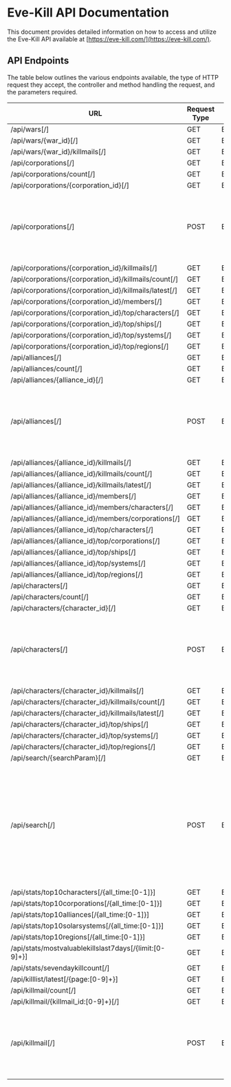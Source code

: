 # Eve-Kill API Documentation

This document provides detailed information on how to access and utilize the Eve-Kill API available at [https://eve-kill.com/](https://eve-kill.com/).

## API Endpoints

The table below outlines the various endpoints available, the type of HTTP request they accept, the controller and method handling the request, and the parameters required.

| URL                                                    | Request Type | Class                           | Method                     | Parameters         | Description |
|--------------------------------------------------------|--------------|---------------------------------|----------------------------|--------------------|-------------|
| /api/wars[/]                                           | GET          | EK\Controllers\Api\Wars         | wars                       | []                 |
| /api/wars/{war_id}[/]                                  | GET          | EK\Controllers\Api\Wars         | war                        | ["war_id"]         |
| /api/wars/{war_id}/killmails[/]                        | GET          | EK\Controllers\Api\Wars         | killmails                  | ["war_id"]         |
| /api/corporations[/]                                   | GET          | EK\Controllers\Api\Corporations | all                        | []                 |
| /api/corporations/count[/]                             | GET          | EK\Controllers\Api\Corporations | count                      | []                 |
| /api/corporations/{corporation_id}[/]                  | GET          | EK\Controllers\Api\Corporations | corporation                | ["corporation_id"] |
| /api/corporations[/]                                   | POST         | EK\Controllers\Api\Corporations | corporations               | []                 | If you need multiple corporations, you can post multiple IDs here. Example: [1,2,3,4]
| /api/corporations/{corporation_id}/killmails[/]        | GET          | EK\Controllers\Api\Corporations | killmails                  | ["corporation_id"] |
| /api/corporations/{corporation_id}/killmails/count[/]  | GET          | EK\Controllers\Api\Corporations | killmailsCount             | ["corporation_id"] |
| /api/corporations/{corporation_id}/killmails/latest[/] | GET          | EK\Controllers\Api\Corporations | latestKillmails            | ["corporation_id"] |
| /api/corporations/{corporation_id}/members[/]          | GET          | EK\Controllers\Api\Corporations | members                    | ["corporation_id"] |
| /api/corporations/{corporation_id}/top/characters[/]   | GET          | EK\Controllers\Api\Corporations | topCharacters              | ["corporation_id"] |
| /api/corporations/{corporation_id}/top/ships[/]        | GET          | EK\Controllers\Api\Corporations | topShips                   | ["corporation_id"] |
| /api/corporations/{corporation_id}/top/systems[/]      | GET          | EK\Controllers\Api\Corporations | topSystems                 | ["corporation_id"] |
| /api/corporations/{corporation_id}/top/regions[/]      | GET          | EK\Controllers\Api\Corporations | topRegions                 | ["corporation_id"] |
| /api/alliances[/]                                      | GET          | EK\Controllers\Api\Alliances    | all                        | []                 |
| /api/alliances/count[/]                                | GET          | EK\Controllers\Api\Alliances    | count                      | []                 |
| /api/alliances/{alliance_id}[/]                        | GET          | EK\Controllers\Api\Alliances    | alliance                   | ["alliance_id"]    |
| /api/alliances[/]                                      | POST         | EK\Controllers\Api\Alliances    | alliances                  | []                 | If you need multiple alliances, you can post multiple IDs here. Example: [1,2,3,4]
| /api/alliances/{alliance_id}/killmails[/]              | GET          | EK\Controllers\Api\Alliances    | killmails                  | ["alliance_id"]    |
| /api/alliances/{alliance_id}/killmails/count[/]        | GET          | EK\Controllers\Api\Alliances    | killmailsCount             | ["alliance_id"]    |
| /api/alliances/{alliance_id}/killmails/latest[/]       | GET          | EK\Controllers\Api\Alliances    | latestKillmails            | ["alliance_id"]    |
| /api/alliances/{alliance_id}/members[/]                | GET          | EK\Controllers\Api\Alliances    | members                    | ["alliance_id"]    |
| /api/alliances/{alliance_id}/members/characters[/]     | GET          | EK\Controllers\Api\Alliances    | characters                 | ["alliance_id"]    |
| /api/alliances/{alliance_id}/members/corporations[/]   | GET          | EK\Controllers\Api\Alliances    | corporations               | ["alliance_id"]    |
| /api/alliances/{alliance_id}/top/characters[/]         | GET          | EK\Controllers\Api\Alliances    | topCharacters              | ["alliance_id"]    |
| /api/alliances/{alliance_id}/top/corporations[/]       | GET          | EK\Controllers\Api\Alliances    | topCorporations            | ["alliance_id"]    |
| /api/alliances/{alliance_id}/top/ships[/]              | GET          | EK\Controllers\Api\Alliances    | topShips                   | ["alliance_id"]    |
| /api/alliances/{alliance_id}/top/systems[/]            | GET          | EK\Controllers\Api\Alliances    | topSystems                 | ["alliance_id"]    |
| /api/alliances/{alliance_id}/top/regions[/]            | GET          | EK\Controllers\Api\Alliances    | topRegions                 | ["alliance_id"]    |
| /api/characters[/]                                     | GET          | EK\Controllers\Api\Characters   | all                        | []                 |
| /api/characters/count[/]                               | GET          | EK\Controllers\Api\Characters   | count                      | []                 |
| /api/characters/{character_id}[/]                      | GET          | EK\Controllers\Api\Characters   | character                  | ["character_id"]   |
| /api/characters[/]                                     | POST         | EK\Controllers\Api\Characters   | characters                 | []                 | If you need multiple characters, you can post multiple IDs here. Example: [1,2,3,4]
| /api/characters/{character_id}/killmails[/]            | GET          | EK\Controllers\Api\Characters   | killmails                  | ["character_id"]   |
| /api/characters/{character_id}/killmails/count[/]      | GET          | EK\Controllers\Api\Characters   | killmailsCount             | ["character_id"]   |
| /api/characters/{character_id}/killmails/latest[/]     | GET          | EK\Controllers\Api\Characters   | latestKillmails            | ["character_id"]   |
| /api/characters/{character_id}/top/ships[/]            | GET          | EK\Controllers\Api\Characters   | topShips                   | ["character_id"]   |
| /api/characters/{character_id}/top/systems[/]          | GET          | EK\Controllers\Api\Characters   | topSystems                 | ["character_id"]   |
| /api/characters/{character_id}/top/regions[/]          | GET          | EK\Controllers\Api\Characters   | topRegions                 | ["character_id"]   |
| /api/search/{searchParam}[/]                           | GET          | EK\Controllers\Api\Search       | search                     | ["searchParam"]    |
| /api/search[/]                                         | POST         | EK\Controllers\Api\Search       | searchPost                 | []                 | You can post an array of multiple entries to this endpoint, and get results for all of them, example: ["Jita", "Amarr", "Raven", "Karbowiak"]
| /api/stats/top10characters[/{all_time:[0-1]}]          | GET          | EK\Controllers\Api\Stats        | top10Characters            | ["all_time"]       |
| /api/stats/top10corporations[/{all_time:[0-1]}]        | GET          | EK\Controllers\Api\Stats        | top10Corporations          | ["all_time"]       |
| /api/stats/top10alliances[/{all_time:[0-1]}]           | GET          | EK\Controllers\Api\Stats        | top10Alliances             | ["all_time"]       |
| /api/stats/top10solarsystems[/{all_time:[0-1]}]        | GET          | EK\Controllers\Api\Stats        | top10Systems               | ["all_time"]       |
| /api/stats/top10regions[/{all_time:[0-1]}]             | GET          | EK\Controllers\Api\Stats        | top10Regions               | ["all_time"]       |
| /api/stats/mostvaluablekillslast7days[/{limit:[0-9]+}] | GET          | EK\Controllers\Api\Stats        | mostValuableKillsLast7Days | ["limit"]          |
| /api/stats/sevendaykillcount[/]                        | GET          | EK\Controllers\Api\Stats        | sevenDayKillCount          | []                 |
| /api/killlist/latest[/{page:[0-9]+}]                   | GET          | EK\Controllers\Api\KillList     | latest                     | ["page"]           |
| /api/killmail/count[/]                                 | GET          | EK\Controllers\Api\Killmail     | count                      | []                 |
| /api/killmail/{killmail_id:[0-9]+}[/]                  | GET          | EK\Controllers\Api\Killmail     | killmail                   | ["killmail_id"]    |
| /api/killmail[/]                                       | POST         | EK\Controllers\Api\Killmail     | killmails                  | []                 | Similar to the endpoint above, you can post killmail_id's to this, and get all of the mails back